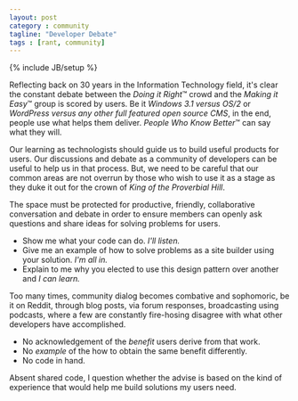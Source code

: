```yaml
---
layout: post
category : community
tagline: "Developer Debate"
tags : [rant, community]
---
```

{% include JB/setup %}

Reflecting back on 30 years in the Information Technology field, it's clear the constant debate between
the *Doing it Right*™ crowd and the *Making it Easy*™ group is scored by users. Be it *Windows 3.1 versus OS/2*
or *WordPress versus any other full featured open source CMS*, in the end, people use what helps them deliver.
*People Who Know Better*™ can say what they will.

Our learning as technologists should guide us to build useful products for users. Our discussions and debate
as a community of developers can be useful to help us in that process. But, we need to be careful that our common areas
are not overrun by those who wish to use it as a stage as they duke it out for the crown of *King of the Proverbial Hill*.

The space must be protected for productive, friendly, collaborative conversation
and debate in order to ensure members can openly ask questions and share ideas for solving problems for users.

* Show me what your code can do. *I'll listen.*
* Give me an example of how to solve problems as a site builder using your solution. *I'm all in.*
* Explain to me why you elected to use this design pattern over another and *I can learn.*

Too many times, community dialog becomes combative and sophomoric, be it on Reddit, through blog posts,
via forum responses, broadcasting using podcasts, where a few are constantly fire-hosing disagree
with what other developers have accomplished.

* No acknowledgement of the *benefit* users derive from that work.
* No *example* of the how to obtain the same benefit differently.
* No code in hand.

Absent shared code, I question whether the advise is based on the kind of experience
that would help me build solutions my users need.
